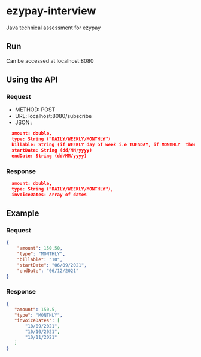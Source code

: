 # ezypay-interview
Java technical assessment for ezypay

## Run
Can be accessed at localhost:8080

## Using the API

### Request
- METHOD: POST
- URL: localhost:8080/subscribe
- JSON :
```json
  amount: double,
  type: String ("DAILY/WEEKLY/MONTHLY")
  billable: String (if WEEKLY day of week i.e TUESDAY, if MONTHLY  then date, i.e 24)
  startDate: String (dd/MM/yyyy)
  endDate: String (dd/MM/yyyy)
```  
### Response
```json
  amount: double,
  type: String ("DAILY/WEEKLY/MONTHLY"),
  invoiceDates: Array of dates
```
## Example

### Request
```json
{
    "amount": 150.50,
    "type": "MONTHLY",
    "billable": "10",
    "startDate": "06/09/2021",
    "endDate": "06/12/2021"
}
```
 ### Response
 ```json
 {
    "amount": 150.5,
    "type": "MONTHLY",
    "invoiceDates": [
        "10/09/2021",
        "10/10/2021",
        "10/11/2021"
    ]
}
```
